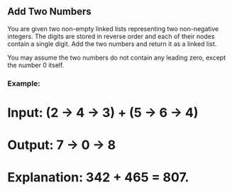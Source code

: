 ## Add Two Numbers

You are given two non-empty linked lists representing two non-negative integers. 
The digits are stored in reverse order and each of their nodes contain a single digit. 
Add the two numbers and return it as a linked list.

You may assume the two numbers do not contain any leading zero, except the number 0 itself.

### Example:

# Input: (2 -> 4 -> 3) + (5 -> 6 -> 4)
# Output: 7 -> 0 -> 8
# Explanation: 342 + 465 = 807.
